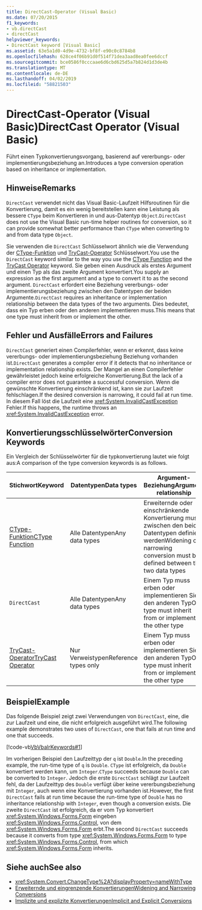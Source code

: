 ```yaml
---
title: DirectCast-Operator (Visual Basic)
ms.date: 07/20/2015
f1_keywords:
- vb.directCast
- directCast
helpviewer_keywords:
- DirectCast keyword [Visual Basic]
ms.assetid: 63e5a1d0-4d9e-4732-bf8f-e90c0c8784b8
ms.openlocfilehash: 628ce4f06b91d0f514f71dea3aad8ea0fee6dccf
ms.sourcegitcommit: bce0586f0cccaae6d6cbd625d5a7b824d1d3de4b
ms.translationtype: MT
ms.contentlocale: de-DE
ms.lasthandoff: 04/02/2019
ms.locfileid: "58821503"
---
```

# <a name="directcast-operator-visual-basic"></a><span data-ttu-id="03660-102">DirectCast-Operator (Visual Basic)</span><span class="sxs-lookup"><span data-stu-id="03660-102">DirectCast Operator (Visual Basic)</span></span>
<span data-ttu-id="03660-103">Führt einen Typkonvertierungsvorgang, basierend auf vererbungs- oder implementierungsbeziehung an.</span><span class="sxs-lookup"><span data-stu-id="03660-103">Introduces a type conversion operation based on inheritance or implementation.</span></span>  
  
## <a name="remarks"></a><span data-ttu-id="03660-104">Hinweise</span><span class="sxs-lookup"><span data-stu-id="03660-104">Remarks</span></span>  
 <span data-ttu-id="03660-105">`DirectCast` verwendet nicht das Visual Basic-Laufzeit Hilfsroutinen für die Konvertierung, damit es ein wenig bereitstellen kann eine Leistung als bessere `CType` beim Konvertieren in und aus-Datentyp `Object`.</span><span class="sxs-lookup"><span data-stu-id="03660-105">`DirectCast` does not use the Visual Basic run-time helper routines for conversion, so it can provide somewhat better performance than `CType` when converting to and from data type `Object`.</span></span>  
  
 <span data-ttu-id="03660-106">Sie verwenden die `DirectCast` Schlüsselwort ähnlich wie die Verwendung der [CType-Funktion](../../../visual-basic/language-reference/functions/ctype-function.md) und [TryCast-Operator](../../../visual-basic/language-reference/operators/trycast-operator.md) Schlüsselwort.</span><span class="sxs-lookup"><span data-stu-id="03660-106">You use the `DirectCast` keyword similar to the way you use the [CType Function](../../../visual-basic/language-reference/functions/ctype-function.md) and the [TryCast Operator](../../../visual-basic/language-reference/operators/trycast-operator.md) keyword.</span></span> <span data-ttu-id="03660-107">Sie geben einen Ausdruck als erstes Argument und einen Typ als das zweite Argument konvertiert.</span><span class="sxs-lookup"><span data-stu-id="03660-107">You supply an expression as the first argument and a type to convert it to as the second argument.</span></span> <span data-ttu-id="03660-108">`DirectCast` erfordert eine Beziehung vererbungs- oder implementierungsbeziehung zwischen den Datentypen der beiden Argumente.</span><span class="sxs-lookup"><span data-stu-id="03660-108">`DirectCast` requires an inheritance or implementation relationship between the data types of the two arguments.</span></span> <span data-ttu-id="03660-109">Dies bedeutet, dass ein Typ erben oder den anderen implementieren muss.</span><span class="sxs-lookup"><span data-stu-id="03660-109">This means that one type must inherit from or implement the other.</span></span>  
  
## <a name="errors-and-failures"></a><span data-ttu-id="03660-110">Fehler und Ausfälle</span><span class="sxs-lookup"><span data-stu-id="03660-110">Errors and Failures</span></span>  
 <span data-ttu-id="03660-111">`DirectCast` generiert einen Compilerfehler, wenn er erkennt, dass keine vererbungs- oder implementierungsbeziehung Beziehung vorhanden ist.</span><span class="sxs-lookup"><span data-stu-id="03660-111">`DirectCast` generates a compiler error if it detects that no inheritance or implementation relationship exists.</span></span> <span data-ttu-id="03660-112">Der Mangel an einen Compilerfehler gewährleistet jedoch keine erfolgreiche Konvertierung.</span><span class="sxs-lookup"><span data-stu-id="03660-112">But the lack of a compiler error does not guarantee a successful conversion.</span></span> <span data-ttu-id="03660-113">Wenn die gewünschte Konvertierung einschränkend ist, kann sie zur Laufzeit fehlschlagen.</span><span class="sxs-lookup"><span data-stu-id="03660-113">If the desired conversion is narrowing, it could fail at run time.</span></span> <span data-ttu-id="03660-114">In diesem Fall löst die Laufzeit eine <xref:System.InvalidCastException> Fehler.</span><span class="sxs-lookup"><span data-stu-id="03660-114">If this happens, the runtime throws an <xref:System.InvalidCastException> error.</span></span>  
  
## <a name="conversion-keywords"></a><span data-ttu-id="03660-115">Konvertierungsschlüsselwörter</span><span class="sxs-lookup"><span data-stu-id="03660-115">Conversion Keywords</span></span>  
 <span data-ttu-id="03660-116">Ein Vergleich der Schlüsselwörter für die typkonvertierung lautet wie folgt aus:</span><span class="sxs-lookup"><span data-stu-id="03660-116">A comparison of the type conversion keywords is as follows.</span></span>  
  
|<span data-ttu-id="03660-117">Stichwort</span><span class="sxs-lookup"><span data-stu-id="03660-117">Keyword</span></span>|<span data-ttu-id="03660-118">Datentypen</span><span class="sxs-lookup"><span data-stu-id="03660-118">Data types</span></span>|<span data-ttu-id="03660-119">Argument-Beziehung</span><span class="sxs-lookup"><span data-stu-id="03660-119">Argument relationship</span></span>|<span data-ttu-id="03660-120">Laufzeitfehler</span><span class="sxs-lookup"><span data-stu-id="03660-120">Run-time failure</span></span>|  
|---|---|---|---|  
|[<span data-ttu-id="03660-121">CType-Funktion</span><span class="sxs-lookup"><span data-stu-id="03660-121">CType Function</span></span>](../../../visual-basic/language-reference/functions/ctype-function.md)|<span data-ttu-id="03660-122">Alle Datentypen</span><span class="sxs-lookup"><span data-stu-id="03660-122">Any data types</span></span>|<span data-ttu-id="03660-123">Erweiternde oder einschränkende Konvertierung muss zwischen den beiden Datentypen definiert werden</span><span class="sxs-lookup"><span data-stu-id="03660-123">Widening or narrowing conversion must be defined between the two data types</span></span>|<span data-ttu-id="03660-124">Löst aus <xref:System.InvalidCastException></span><span class="sxs-lookup"><span data-stu-id="03660-124">Throws <xref:System.InvalidCastException></span></span>|  
|`DirectCast`|<span data-ttu-id="03660-125">Alle Datentypen</span><span class="sxs-lookup"><span data-stu-id="03660-125">Any data types</span></span>|<span data-ttu-id="03660-126">Einem Typ muss erben oder implementieren Sie den anderen Typ</span><span class="sxs-lookup"><span data-stu-id="03660-126">One type must inherit from or implement the other type</span></span>|<span data-ttu-id="03660-127">Löst aus <xref:System.InvalidCastException></span><span class="sxs-lookup"><span data-stu-id="03660-127">Throws <xref:System.InvalidCastException></span></span>|  
|[<span data-ttu-id="03660-128">TryCast-Operator</span><span class="sxs-lookup"><span data-stu-id="03660-128">TryCast Operator</span></span>](../../../visual-basic/language-reference/operators/trycast-operator.md)|<span data-ttu-id="03660-129">Nur Verweistypen</span><span class="sxs-lookup"><span data-stu-id="03660-129">Reference types only</span></span>|<span data-ttu-id="03660-130">Einem Typ muss erben oder implementieren Sie den anderen Typ</span><span class="sxs-lookup"><span data-stu-id="03660-130">One type must inherit from or implement the other type</span></span>|<span data-ttu-id="03660-131">Gibt ["Nothing"](../../../visual-basic/language-reference/nothing.md)</span><span class="sxs-lookup"><span data-stu-id="03660-131">Returns [Nothing](../../../visual-basic/language-reference/nothing.md)</span></span>|  
  
## <a name="example"></a><span data-ttu-id="03660-132">Beispiel</span><span class="sxs-lookup"><span data-stu-id="03660-132">Example</span></span>  
 <span data-ttu-id="03660-133">Das folgende Beispiel zeigt zwei Verwendungen von `DirectCast`, eine, die zur Laufzeit und eine, die nicht erfolgreich ausgeführt wird.</span><span class="sxs-lookup"><span data-stu-id="03660-133">The following example demonstrates two uses of `DirectCast`, one that fails at run time and one that succeeds.</span></span>  
  
 [!code-vb[VbVbalrKeywords#1](~/samples/snippets/visualbasic/VS_Snippets_VBCSharp/VbVbalrKeywords/VB/Class1.vb#1)]  
  
 <span data-ttu-id="03660-134">Im vorherigen Beispiel den Laufzeittyp der `q` ist `Double`.</span><span class="sxs-lookup"><span data-stu-id="03660-134">In the preceding example, the run-time type of `q` is `Double`.</span></span> <span data-ttu-id="03660-135">`CType` ist erfolgreich, da `Double` konvertiert werden kann, um `Integer`.</span><span class="sxs-lookup"><span data-stu-id="03660-135">`CType` succeeds because `Double` can be converted to `Integer`.</span></span> <span data-ttu-id="03660-136">Jedoch die erste `DirectCast` schlägt zur Laufzeit fehl, da der Laufzeittyp des `Double` verfügt über keine vererbungsbeziehung mit `Integer`, auch wenn eine Konvertierung vorhanden ist.</span><span class="sxs-lookup"><span data-stu-id="03660-136">However, the first `DirectCast` fails at run time because the run-time type of `Double` has no inheritance relationship with `Integer`, even though a conversion exists.</span></span> <span data-ttu-id="03660-137">Die zweite `DirectCast` ist erfolgreich, da er vom Typ konvertiert <xref:System.Windows.Forms.Form> eingeben <xref:System.Windows.Forms.Control>, von dem <xref:System.Windows.Forms.Form> erbt.</span><span class="sxs-lookup"><span data-stu-id="03660-137">The second `DirectCast` succeeds because it converts from type <xref:System.Windows.Forms.Form> to type <xref:System.Windows.Forms.Control>, from which <xref:System.Windows.Forms.Form> inherits.</span></span>  
  
## <a name="see-also"></a><span data-ttu-id="03660-138">Siehe auch</span><span class="sxs-lookup"><span data-stu-id="03660-138">See also</span></span>

- <xref:System.Convert.ChangeType%2A?displayProperty=nameWithType>
- [<span data-ttu-id="03660-139">Erweiternde und eingrenzende Konvertierungen</span><span class="sxs-lookup"><span data-stu-id="03660-139">Widening and Narrowing Conversions</span></span>](../../../visual-basic/programming-guide/language-features/data-types/widening-and-narrowing-conversions.md)
- [<span data-ttu-id="03660-140">Implizite und explizite Konvertierungen</span><span class="sxs-lookup"><span data-stu-id="03660-140">Implicit and Explicit Conversions</span></span>](../../../visual-basic/programming-guide/language-features/data-types/implicit-and-explicit-conversions.md)
